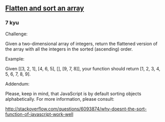 <h2><a href=https://www.codewars.com/kata/57ee99a16c8df7b02d00045f/train/javascript target="_blank">Flatten and sort an array</a></h2><h3>7 kyu</h3><p>Challenge:</p><p>Given a two-dimensional array of integers, return the flattened version of the array with all the integers in the sorted (ascending) order.</p><p>Example:</p><p>Given [[3, 2, 1], [4, 6, 5], [], [9, 7, 8]], your function should return [1, 2, 3, 4, 5, 6, 7, 8, 9].</p><p>Addendum:</p><p>Please, keep in mind, that JavaScript is by default sorting objects alphabetically. For more information, please consult:</p><p><a href="http://stackoverflow.com/questions/6093874/why-doesnt-the-sort-function-of-javascript-work-well" data-turbolinks="false" target="_blank">http://stackoverflow.com/questions/6093874/why-doesnt-the-sort-function-of-javascript-work-well</a></p>